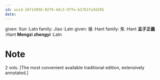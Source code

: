 ```yaml
---
id: uuid-26f14958-82f9-4dc3-97fe-b1761fa3d295
date: 
---
```


given: Xun :Latn
family: Jiao :Latn
given: 循 :Hant
family: 焦 :Hant
**孟子正義** :Hant
**Mengzi zhengyi** :Latn
# Note
2 vols. [The most convenient available traditional edition, extensively annotated.]